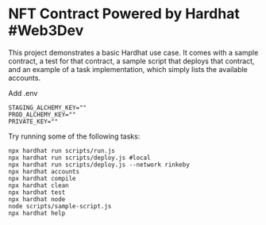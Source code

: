 # NFT Contract Powered by Hardhat #Web3Dev

This project demonstrates a basic Hardhat use case. It comes with a sample contract, a test for that contract, a sample script that deploys that contract, and an example of a task implementation, which simply lists the available accounts.

Add .env
```shell
STAGING_ALCHEMY_KEY=""
PROD_ALCHEMY_KEY=""
PRIVATE_KEY=""
```

Try running some of the following tasks:

```shell
npx hardhat run scripts/run.js
npx hardhat run scripts/deploy.js #local
npx hardhat run scripts/deploy.js --network rinkeby
npx hardhat accounts
npx hardhat compile
npx hardhat clean
npx hardhat test
npx hardhat node
node scripts/sample-script.js
npx hardhat help
```
